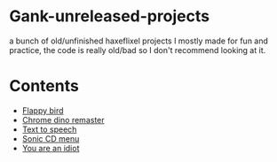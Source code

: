 # Gank-unreleased-projects

a bunch of old/unfinished haxeflixel projects I mostly made for fun and practice,
the code is really old/bad so I don't recommend looking at it. 

# Contents
- [Flappy bird]()
- [Chrome dino remaster]()
- [Text to speech]()
- [Sonic CD menu]()
- [You are an idiot]()
